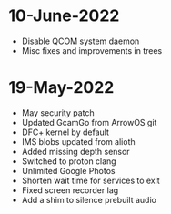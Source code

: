 # 10-June-2022
- Disable QCOM system daemon
- Misc fixes and improvements in trees

# 19-May-2022
- May security patch
- Updated GcamGo from ArrowOS git 
- DFC+ kernel by default
- IMS blobs updated from alioth 
- Added missing depth sensor
- Switched to proton clang
- Unlimited Google Photos
- Shorten wait time for services to exit
- Fixed screen recorder lag
- Add a shim to silence prebuilt audio
